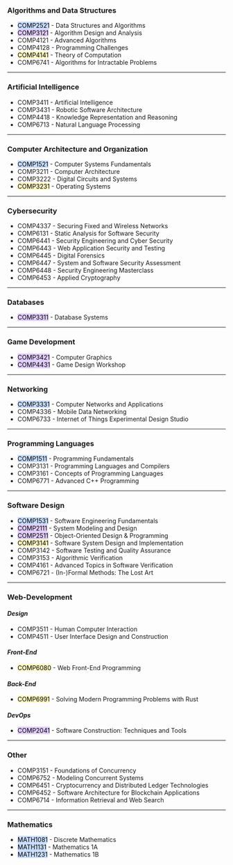 ### Algorithms and Data Structures
- <mark style="background: #ADCCFFA6;">COMP2521</mark> - Data Structures and Algorithms
- <mark style="background: #D2B3FFA6;">COMP3121</mark> - Algorithm Design and Analysis
- COMP4121 - Advanced Algorithms
- COMP4128 - Programming Challenges
- <mark style="background: #FFF3A3A6;">COMP4141</mark> - Theory of Computation
- COMP6741 - Algorithms for Intractable Problems
---
### Artificial Intelligence
- COMP3411 - Artificial Intelligence
- COMP3431 - Robotic Software Architecture
- COMP4418 - Knowledge Representation and Reasoning
- COMP6713 - Natural Language Processing
---
### Computer Architecture and Organization
- <mark style="background: #ADCCFFA6;">COMP1521</mark> - Computer Systems Fundamentals
- COMP3211 - Computer Architecture
- COMP3222 - Digital Circuits and Systems
- <mark style="background: #FFF3A3A6;">COMP3231</mark> - Operating Systems
---
### Cybersecurity
- COMP4337 - Securing Fixed and Wireless Networks
- COMP6131 - Static Analysis for Software Security
- COMP6441 - Security Engineering and Cyber Security
- COMP6443 - Web Application Security and Testing
- COMP6445 - Digital Forensics
- COMP6447 - System and Software Security Assessment
- COMP6448 - Security Engineering Masterclass
- COMP6453 - Applied Cryptography
---
### Databases
- <mark style="background: #D2B3FFA6;">COMP3311</mark> - Database Systems
---
### Game Development
- <mark style="background: #D2B3FFA6;">COMP3421</mark> - Computer Graphics
- <mark style="background: #D2B3FFA6;">COMP4431</mark> - Game Design Workshop
---
### Networking
- <mark style="background: #ADCCFFA6;">COMP3331</mark> - Computer Networks and Applications
- COMP4336 - Mobile Data Networking
- COMP6733 - Internet of Things Experimental Design Studio
---
### Programming Languages
- <mark style="background: #ADCCFFA6;">COMP1511</mark> - Programming Fundamentals
- COMP3131 - Programming Languages and Compilers
- COMP3161 - Concepts of Programming Languages
- COMP6771 - Advanced C++ Programming
---
### Software Design
- <mark style="background: #ADCCFFA6;">COMP1531</mark> - Software Engineering Fundamentals
- <mark style="background: #D2B3FFA6;">COMP2111</mark> - System Modeling and Design
- <mark style="background: #D2B3FFA6;">COMP2511</mark> - Object-Oriented Design & Programming
- <mark style="background: #FFF3A3A6;">COMP3141</mark> - Software System Design and Implementation
- COMP3142 -  Software Testing and Quality Assurance
- COMP3153 - Algorithmic Verification
- COMP4161 - Advanced Topics in Software Verification
- COMP6721 - (In-)Formal Methods: The Lost Art
---
### Web-Development

#### *Design*
- COMP3511 - Human Computer Interaction
- COMP4511 - User Interface Design and Construction

#### *Front-End*
- <mark style="background: #FFF3A3A6;">COMP6080</mark> - Web Front-End Programming

#### *Back-End*
- <mark style="background: #FFF3A3A6;">COMP6991</mark> - Solving Modern Programming Problems with Rust

#### *DevOps*
- <mark style="background: #D2B3FFA6;">COMP2041</mark> - Software Construction: Techniques and Tools
---
### Other
- COMP3151 - Foundations of Concurrency
- COMP6752 - Modeling Concurrent Systems
- COMP6451 - Cryptocurrency and Distributed Ledger Technologies
- COMP6452 - Software Architecture for Blockchain Applications
- COMP6714 - Information Retrieval and Web Search
---
### Mathematics
- <mark style="background: #ADCCFFA6;">MATH1081</mark> - Discrete Mathematics
- <mark style="background: #ADCCFFA6;">MATH1131</mark> - Mathematics 1A
- <mark style="background: #ADCCFFA6;">MATH1231</mark> - Mathematics 1B